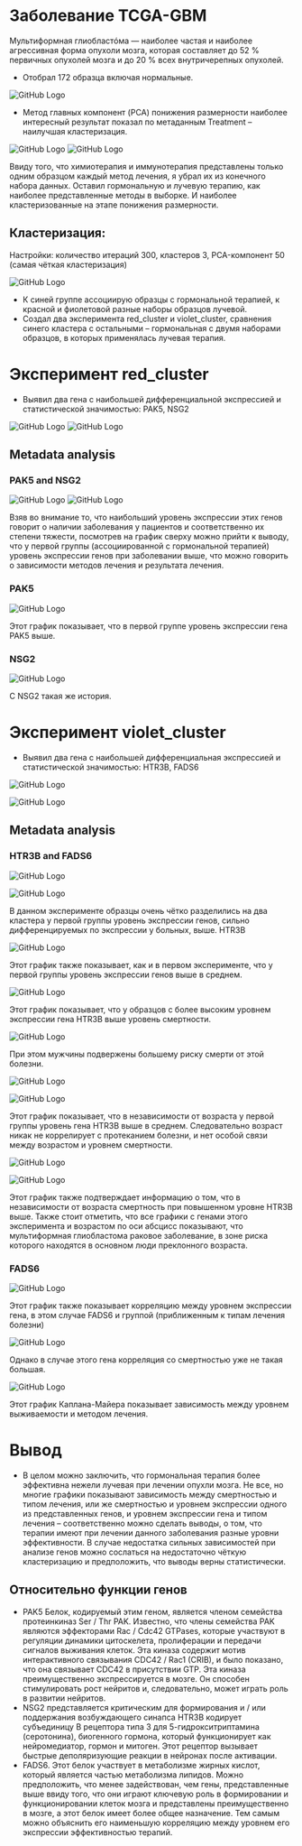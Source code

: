 # Заболевание TCGA-GBM
Мультиформная глиобластóма — наиболее частая и наиболее агрессивная форма опухоли мозга, которая составляет до 52 % первичных опухолей мозга и до 20 % всех внутричерепных опухолей.

- Отобрал 172 образца включая нормальные.

![GitHub Logo](images/Рисунок1.png)

- Метод главных компонент (PCA) понижения размерности наиболее интересный результат показал по метаданным Treatment – наилучшая кластеризация.

![GitHub Logo](images/Рисунок2.png)
![GitHub Logo](images/Рисунок3.png)
 
Ввиду того, что химиотерапия и иммунотерапия представлены только одним образцом каждый метод лечения, я убрал их из конечного набора данных.
Оставил гормональную и лучевую терапию, как наиболее представленные методы в выборке.
И наиболее кластеризованные на этапе понижения размерности.

## Кластеризация:
Настройки: количество итераций 300, кластеров 3, PCA-компонент 50 (самая чёткая кластеризация)

![GitHub Logo](images/Рисунок4.png)

- К синей группе ассоциирую образцы с гормональной терапией, к красной и фиолетовой разные наборы образцов лучевой.
- Создал два эксперимента red_cluster и violet_cluster, сравнения синего кластера с остальными – гормональная с двумя наборами образцов, в которых применялась лучевая терапия.

# Эксперимент red_cluster
- Выявил два гена с наибольшей дифференциальной экспрессией и статистической значимостью: PAK5, NSG2
 
![GitHub Logo](images/Рисунок5.png)
![GitHub Logo](images/Рисунок6.png)

## Metadata analysis 
### PAK5 and NSG2

![GitHub Logo](images/Рисунок7.png)
![GitHub Logo](images/Рисунок8.png)
 
Взяв во внимание то, что наибольший уровень экспрессии этих генов говорит о наличии заболевания у пациентов и соответственно их степени тяжести, посмотрев на график сверху можно прийти к выводу, что у первой группы (ассоциированной с гормональной терапией) уровень экспрессии генов при заболевании выше, что можно говорить о зависимости методов лечения и результата лечения.

### PAK5

![GitHub Logo](images/Рисунок9.png)

Этот график показывает, что в первой группе уровень экспрессии гена PAK5 выше.
### NSG2

![GitHub Logo](images/Рисунок10.png)

С NSG2 такая же история.

# Эксперимент violet_cluster
- Выявил два гена с наибольшей дифференциальная экспрессией и статистической значимостью: HTR3B, FADS6

![GitHub Logo](images/Рисунок11.png)

![GitHub Logo](images/Рисунок12.png)


## Metadata analysis
### HTR3B and FADS6

![GitHub Logo](images/Рисунок13.png)

![GitHub Logo](images/Рисунок14.png)
 
В данном эксперименте образцы очень чётко разделились на два кластера у первой группы уровень экспрессии генов, сильно дифференцируемых по экспрессии у больных, выше.
HTR3B

![GitHub Logo](images/Рисунок15.png)

Этот график также показывает, как и в первом эксперименте, что у первой группы уровень экспрессии генов выше в среднем.

![GitHub Logo](images/Рисунок16.png)
 
Этот график показывает, что у образцов с более высоким уровнем экспрессии гена HTR3B выше уровень смертности.

![GitHub Logo](images/Рисунок17.png)

При этом мужчины подвержены большему риску смерти от этой болезни.
 
![GitHub Logo](images/Рисунок18.png)

![GitHub Logo](images/Рисунок19.png)

Этот график показывает, что в независимости от возраста у первой группы уровень гена HTR3B выше в среднем. Следовательно возраст никак не коррелирует с протеканием болезни, и нет особой связи между возрастом и уровнем смертности.
 
![GitHub Logo](images/Рисунок20.png)

![GitHub Logo](images/Рисунок21.png)

Этот график также подтверждает информацию о том, что в независимости от возраста смертность при повышенном уровне HTR3B выше. Также стоит отметить, что все графики с генами этого эксперимента и возрастом по оси абсцисс показывают, что мультиформная глиобластома раковое заболевание, в зоне риска которого находятся в основном люди преклонного возраста. 

### FADS6

![GitHub Logo](images/Рисунок22.png)

Этот график также показывает корреляцию между уровнем экспрессии гена, в этом случае FADS6 и группой (приближенным к типам лечения болезни)

![GitHub Logo](images/Рисунок23.png)
 
Однако в случае этого гена корреляция со смертностью уже не такая большая.

![GitHub Logo](images/Рисунок24.png)

Этот график Каплана-Майера показывает зависимость между уровнем выживаемости и методом лечения.

# Вывод
- В целом можно заключить, что гормональная терапия более эффективна нежели лучевая при лечении опухли мозга. Не все, но многие графики показывают зависимость между смертностью и типом лечения, или же смертностью и уровнем экспрессии одного из представленных генов, и уровнем экспрессии гена и типом лечения – соответственно можно сделать выводы, о том, что терапии имеют при лечении данного заболевания разные уровни эффективности. В случае недостатка сильных зависимостей при анализе генов можно сослаться на недостаточно чёткую кластеризацию и предположить, что выводы верны статистически.
## Относительно функции генов
- PAK5 Белок, кодируемый этим геном, является членом семейства протеинкиназ Ser / Thr PAK. Известно, что члены семейства PAK являются эффекторами Rac / Cdc42 GTPases, которые участвуют в регуляции динамики цитоскелета, пролиферации и передачи сигналов выживания клеток. Эта киназа содержит мотив интерактивного связывания CDC42 / Rac1 (CRIB), и было показано, что она связывает CDC42 в присутствии GTP. Эта киназа преимущественно экспрессируется в мозге. Он способен стимулировать рост нейритов и, следовательно, может играть роль в развитии нейритов.
- NSG2 представляется критическим для формирования и / или поддержания возбуждающего синапса
HTR3B кодирует субъединицу B рецептора типа 3 для 5-гидрокситриптамина (серотонина), биогенного гормона, который функционирует как нейромедиатор, гормон и митоген. Этот рецептор вызывает быстрые деполяризующие реакции в нейронах после активации.
- FADS6. Этот белок участвует в метаболизме жирных кислот, который является частью метаболизма липидов. Можно предположить, что менее задействован, чем гены, представленные выше ввиду того, что они играют ключевую роль в формировании и функционировании клеток мозга и представлены преимущественно в мозге, а этот белок имеет более общее назначение. Тем самым можно объяснить его наименьшую корреляцию между уровнем его экспрессии эффективностью терапий. 





